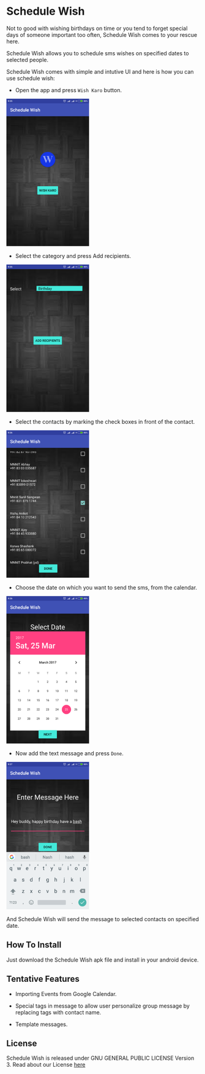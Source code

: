 # Schedule Wish
Not to good with wishing birthdays on time or you tend to forget special days of someone important
too often, Schedule Wish comes to your rescue here.

Schedule Wish allows you to schedule sms wishes on specified dates to selected people.

Schedule Wish comes with simple and intutive UI and here is how you can use schedule wish:

- Open the app and press `Wish Karo` button.
<img src="/images/1.png" heigth="384" width="216">

- Select the category and press Add recipients.
<img src="/images/2.png" heigth="384" width="216">

- Select the contacts by marking the check boxes in front of the contact.
<img src="/images/3.png" heigth="384" width="216">

- Choose the date on which you want to send the sms, from the calendar.
<img src="/images/4.png" heigth="384" width="216">

- Now add the text message and press `Done`.
<img src="/images/5.png" heigth="384" width="216">

And Schedule Wish will send the message to selected contacts on specified date.

## How To Install

Just download the Schedule Wish apk file and install in your android device.

## Tentative Features

- Importing Events from Google Calendar.

- Special tags in message to allow user personalize group message by replacing tags with contact name.

- Template messages.

## License

Schedule Wish is released under GNU GENERAL PUBLIC LICENSE Version 3. Read about our License [here](https://github.com/khalibartan/Crammer-HITN17/blob/master/LICENSE)
  
